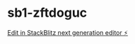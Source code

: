 # sb1-zftdoguc

[Edit in StackBlitz next generation editor ⚡️](https://stackblitz.com/~/github.com/anderson120912091209/sb1-zftdoguc)